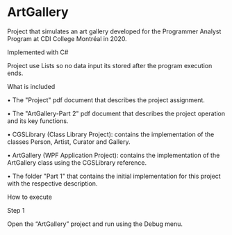 # ArtGallery
Project that simulates an art gallery developed for the Programmer Analyst Program at CDI College Montréal in 2020.

Implemented with C#

Project use Lists so no data input its stored after the program execution ends.

What is included

• The "Project" pdf document that describes the project assignment.

• The "ArtGallery-Part 2" pdf document that describes the project operation and its key functions.

• CGSLibrary (Class Library Project): contains the implementation of the classes Person, Artist, Curator and Gallery.

• ArtGallery (WPF Application Project): contains the implementation of the ArtGallery class using the CGSLibrary reference.

• The folder "Part 1" that contains the initial implementation for this project with the respective description.

How to execute

Step 1

Open the “ArtGallery” project and run using the Debug menu.
